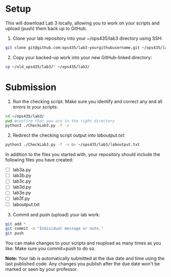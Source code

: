 # Setup
This will download Lab 3 locally, allowing you to work on your scripts and upload (push) them back up to GitHub.

1. Clone your lab repository into your ~/ops435/lab3 directory using SSH:
```bash
git clone git@github.com:ops435/lab3-yourgithubusername.git ~/ops435/lab3/
```
2. Copy your backed-up work into your new GitHub-linked directory:
```bash
cp ~/old_ops435/lab3/* ~/ops435/lab3/
```

# Submission
1. Run the checking script. Make sure you identify and correct any and all errors in your scripts:
```bash
cd ~/ops435/lab3/
pwd #confirm that you are in the right directory
python3 ./CheckLab3.py -f -v
```
2. Redirect the checking script output into *laboutput.txt*:
```bash
python3 ./CheckLab3.py -f -v &> ~/ops435/lab3/laboutput.txt
```

In addition to the files you started with, your repository should include the
following files you have created:

- [ ] lab3a.py
- [ ] lab3b.py
- [ ] lab3c.py
- [ ] lab3d.py
- [ ] lab3e.py
- [ ] lab3f.py
- [ ] laboutput.txt 

3. Commit and push (upload) your lab work:
```bash
git add *
git commit -m "Individual message or note."
git push
```

You can make changes to your scripts and reupload as many times as you like. Make sure you commit+push to do so.

**Note:** Your lab is automatically submitted at the due date and time using the last published code. Any changes you publish after the due date won't be marked or seen by your professor.
